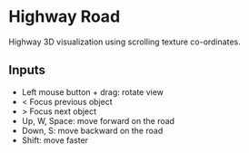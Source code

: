 Highway Road
============

Highway 3D visualization using scrolling texture co-ordinates.

## Inputs

- Left mouse button + drag: rotate view
- &lt; Focus previous object
- &gt; Focus next object
- Up, W, Space: move forward on the road
- Down, S: move backward on the road
- Shift: move faster

